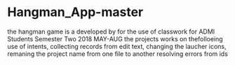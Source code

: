 # Hangman_App-master
the hangman game is a developed by for the use of classwork for ADMI Students Semester Two 2018 MAY-AUG
the projects works on thefolloeing
  use of intents,
  collecting records from edit text,
  changing the laucher icons,
  remaning the project name from one file to another
  resolving errors from ids
  
